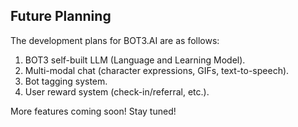 ## Future Planning

The development plans for BOT3.AI are as follows:
1. BOT3 self-built LLM (Language and Learning Model).
2. Multi-modal chat (character expressions, GIFs, text-to-speech).
3. Bot tagging system.
4. User reward system (check-in/referral, etc.).

More features coming soon! Stay tuned!
